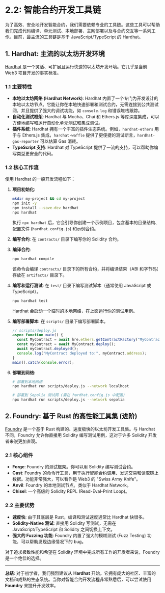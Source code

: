 # 2.2: 智能合约开发工具链

为了高效、安全地开发智能合约，我们需要依赖专业的工具链。这些工具可以帮助我们完成代码编译、单元测试、本地部署、主网部署以及与合约交互等一系列工作。目前，最主流的工具链是基于 JavaScript/TypeScript 的 Hardhat。

## 1. Hardhat: 主流的以太坊开发环境

[Hardhat](https://hardhat.org/) 是一个灵活、可扩展且运行快速的以太坊开发环境。它几乎是当前 Web3 项目开发的事实标准。

### 1.1 主要特性

- **本地以太坊网络 (Hardhat Network)**: Hardhat 内置了一个专门为开发设计的本地以太坊节点。它能让你在本地快速部署和测试合约，无需连接到公共测试网，并且提供了强大的调试功能，如 `console.log` 和错误堆栈跟踪。
- **自动化测试框架**: Hardhat 与 Mocha、Chai 和 Ethers.js 等库深度集成，可以方便地编写和运行自动化单元测试和集成测试。
- **插件系统**: Hardhat 拥有一个丰富的插件生态系统。例如，`hardhat-ethers` 用于与 Ethers.js 集成，`hardhat-waffle` 提供了更便捷的测试断言，`hardhat-gas-reporter` 可以估算 Gas 消耗。
- **TypeScript 支持**: Hardhat 对 TypeScript 提供了一流的支持，可以帮助你编写类型更安全的代码。

### 1.2 核心工作流

使用 Hardhat 的一般开发流程如下：

1.  **项目初始化**:
    ```bash
    mkdir my-project && cd my-project
    npm init -y
    npm install --save-dev hardhat
    npx hardhat
    ```
    执行 `npx hardhat` 后，它会引导你创建一个示例项目，包含基本的目录结构、配置文件 (`hardhat.config.js`) 和示例合约。

2.  **编写合约**: 在 `contracts/` 目录下编写你的 Solidity 合约。

3.  **编译合约**:
    ```bash
    npx hardhat compile
    ```
    该命令会编译 `contracts/` 目录下的所有合约，并将编译结果（ABI 和字节码）存放在 `artifacts/` 目录下。

4.  **编写和运行测试**: 在 `test/` 目录下编写测试脚本（通常使用 JavaScript 或 TypeScript）。
    ```bash
    npx hardhat test
    ```
    Hardhat 会启动一个临时的本地网络，在上面运行你的测试用例。

5.  **编写部署脚本**: 在 `scripts/` 目录下编写部署脚本。
    ```javascript
    // scripts/deploy.js
    async function main() {
      const MyContract = await hre.ethers.getContractFactory("MyContract");
      const myContract = await MyContract.deploy();
      await myContract.deployed();
      console.log("MyContract deployed to:", myContract.address);
    }
    main().catch(console.error);
    ```

6.  **部署到网络**:
    ```bash
    # 部署到本地网络
    npx hardhat run scripts/deploy.js --network localhost

    # 部署到 Sepolia 测试网 (需在 hardhat.config.js 中配置)
    npx hardhat run scripts/deploy.js --network sepolia
    ```

## 2. Foundry: 基于 Rust 的高性能工具集 (进阶)

[Foundry](https://book.getfoundry.sh/) 是一个基于 Rust 构建的、速度极快的以太坊开发工具集。与 Hardhat 不同，Foundry 允许你直接用 Solidity 编写测试用例，这对于许多 Solidity 开发者来说更加直观。

### 2.1 核心组件

- **Forge**: Foundry 的测试框架。你可以用 Solidity 编写测试合约。
- **Cast**: Foundry 的命令行工具，用于执行智能合约调用、发送交易和读取链上数据。功能非常强大，可以看作是 Web3 的 "Swiss Army Knife"。
- **Anvil**: Foundry 的本地测试节点，类似于 Hardhat Network。
- **Chisel**: 一个高级的 Solidity REPL (Read-Eval-Print Loop)。

### 2.2 主要优势

- **速度快**: 由于其底层是 Rust，编译和测试速度通常比 Hardhat 快很多。
- **Solidity-Native 测试**: 直接用 Solidity 写测试，无需在 JavaScript/TypeScript 和 Solidity 之间切换上下文。
- **强大的 Fuzzing 功能**: Foundry 内置了强大的模糊测试 (Fuzz Testing) 功能，可以帮助发现边缘情况下的 bug。

对于追求极致性能和希望在 Solidity 环境中完成所有工作的开发者来说，Foundry 是一个绝佳的选择。

---

**总结**: 对于初学者，我们强烈建议从 **Hardhat** 开始。它拥有庞大的社区、丰富的文档和成熟的生态系统。当你对智能合约开发流程非常熟悉后，可以尝试使用 **Foundry** 来提升开发效率。 